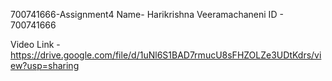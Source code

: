 700741666-Assignment4
Name- Harikrishna Veeramachaneni ID - 700741666

Video Link - https://drive.google.com/file/d/1uNl6S1BAD7rmucU8sFHZOLZe3UDtKdrs/view?usp=sharing
